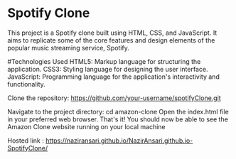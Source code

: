 # Spotify Clone

This project is a Spotify clone built using HTML, CSS, and JavaScript. It aims to replicate some of the core features and design elements of the popular music streaming service, Spotify.

#Technologies Used
HTML5: Markup language for structuring the application.
CSS3: Styling language for designing the user interface.
JavaScript: Programming language for the application's interactivity and functionality.

Clone the repository: https://github.com/your-username/spotifyClone.git

Navigate to the project directory: cd amazon-clone Open the index.html file in your preferred web browser. That's it! You should now be able to see the Amazon Clone website running on your local machine

Hosted link : https://naziransari.github.io/NazirAnsari.github.io-SpotifyClone/
